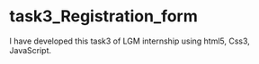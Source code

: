 # task3_Registration_form
I have developed this task3 of LGM internship using html5, Css3, JavaScript.
